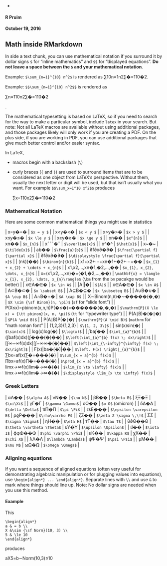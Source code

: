 -
#### R Pruim
#### October 19, 2016
## Math inside RMarkdown

In side a text chunk, you can use mathematical notation if you surround it by dollar signs `$` for “inline mathematics” and `$$` for “displayed equations”. **Do not leave a space between the `$` and your mathematical notation**.

Example: `$\sum_{n=1}^{10} n^2$` is rendered as ∑10n=1n2∑�=110�2.

Example: `$$\sum_{n=1}^{10} n^2$$` is rendered as

∑n=110n2∑�=110�2

.

The mathematical typesetting is based on LaTeX, so if you need to search for the way to make a particular symbol, include `latex` in your search. But note: Not all LaTeX macros are available without using additional packages, and those packages likely will only work if you are creating a PDF. On the plus side, if you are working in PDF, you can use additional packages that give much better control and/or easier syntax.

In LaTeX,
- macros begin with a backslash (`\`)
- curly braces (`{` and `}`) are used to surround items that are to be considered as one object from LaTeX’s perspective.
  Without them, usually the next letter or digit will be used, but that isn’t usually what you want. For example `$$\sum_x=1^10 x^2$$` produces
  
  ∑x=110x2∑�=110�2
### Mathematical Notation

Here are some common mathematical things you might use in statistics

| x=y�=� | `$x = y $` |
| x<y�<� | `$x < y $` |
| x>y�>� | `$x > y $` |
| x≤y�≤� | `$x \le y $` |
| x≥y�≥� | `$x \ge y $` |
| xn�� | `$x^{n}$` |
| xn�� | `$x_{n}$` |
| x¯¯¯�¯ | `$\overline{x}$` |
| x^�^ | `$\hat{x}$` |
| x~�~ | `$\tilde{x}$` |
| ab�� | `$\frac{a}{b}$` |
| ∂f∂x∂�∂� | `$\frac{\partial f}{\partial x}$` |
| ∂f∂x∂�∂� | `$\displaystyle \frac{\partial f}{\partial x}$` |
| (nk)(��) | `$\binom{n}{k}$` |
| x1+x2+⋯+xn�1+�2+⋯+�� | `$x_{1} + x_{2} + \cdots + x_{n}$` |
| x1,x2,…,xn�1,�2,…,�� | `$x_{1}, x_{2}, \dots, x_{n}$` |
| x=⟨x1,x2,…,xn⟩�=⟨�1,�2,…,��⟩ | `\mathbf{x} = \langle x_{1}, x_{2}, \dots, x_{n}\rangle$` (`\bm` from the `bm` pacakge would be better) |
| x∈A�∈� | `$x \in A$` |
| |A||�| | `$|A|$` |
| x∈A�∈� | `$x \in A$` |
| A⊂B�⊂� | `$x \subset B$` |
| A⊆B�⊆� | `$x \subseteq B$` |
| A∪B�∪� | `$A \cup B$` |
| A∩B�∩� | `$A \cap B$` |
| X∼Binom(n,π)�∼�����(�,�) | `$X \sim {\sf Binom}(n, \pi)$` (`sf` for “slide font”) |
| P(X≤x)=pbinom(x,n,π)P(�≤�)=������(�,�,�) | `$\mathrm{P}(X \le x) = {\tt pbinom}(x, n, \pi)$` (`tt` for “typewriter type”) |
| P(A∣B)�(�∣�) | `$P(A \mid B)$` |
| P(A∣B)P(�∣�) | `$\mathrm{P}(A \mid B)$` (`mathrm` for “math roman font” |
| {1,2,3}{1,2,3} | `$\{1, 2, 3\}$` |
| sin(x)sin⁡(�) | `$\sin(x)$` |
| log(x)log⁡(�) | `$\log(x)$` |
| ∫ba∫�� | `$\int_{a}^{b}$` |
| (∫baf(x)dx)(∫���(�)��) | `$\left(\int_{a}^{b} f(x) \; dx\right)$` |
| [∫∞−∞f(x)dx][∫−∞∞�(�)��] | `$\left[\int_{\-infty}^{\infty} f(x) \; dx\right]$` |
| F(x)|ba�(�)|�� | `$\left. F(x) \right|_{a}^{b}$` |
| ∑bx=af(x)∑�=���(�) | `$\sum_{x = a}^{b} f(x)$` |
| ∏bx=af(x)∏�=���(�) | `$\prod_{x = a}^{b} f(x)$` |
| limx→∞f(x)lim�→∞�(�) | `$\lim_{x \to \infty} f(x)$` |
| limx→∞f(x)lim�→∞�(�) | `$\displaystyle \lim_{x \to \infty} f(x)$` |
### Greek Letters

| αA�� | `$\alpha A$` | νN�� | `$\nu N$` |
| βB�� | `$\beta B$` | ξΞ�Ξ | `$\xi\Xi$` |
| γΓ�Γ | `$\gamma \Gamma$` | oO�� | `$o O$` (omicron) |
| δΔ�Δ | `$\delta \Delta$` | πΠ�Π | `$\pi \Pi$` |
| ϵεE��� | `$\epsilon \varepsilon E$` | ρϱP��� | `$\rho\varrho P$` |
| ζZ�� | `$\zeta Z \sigma \,\!$` | ΣΣ | `$\sigma \Sigma$` |
| ηH�� | `$\eta H$` | τT�� | `$\tau T$` |
| θϑΘ��Θ | `$\theta \vartheta \Theta$` | υΥ�Υ | `$\upsilon \Upsilon$` |
| ιI�� | `$\iota I$` | ϕφΦ��Φ | `$\phi \varphi \Phi$` |
| κK�� | `$\kappa K$` | χX�� | `$\chi X$` |
| λΛ�Λ | `$\lambda \Lambda$` | ψΨ�Ψ | `$\psi \Psi$` |
| μM�� | `$\mu M$` | ωΩ�Ω | `$\omega \Omega$` |
### Aligning equations

If you want a sequence of aligned equations (often very useful for demonstrating algebraic manipulation or for plugging values into equations), use `\begin{align*} ... \end{align*}`. Separate lines with `\\` and use `&` to mark where things should line up. Note: No dollar signs are needed when you use this method.
#### Example

This

```
\begin{align*}
a & = b \\
X &\sim {\sf Norm}(10, 3) \\
5 & \le 10
\end{align*}
```

produces

aX5=b∼Norm(10,3)≤10